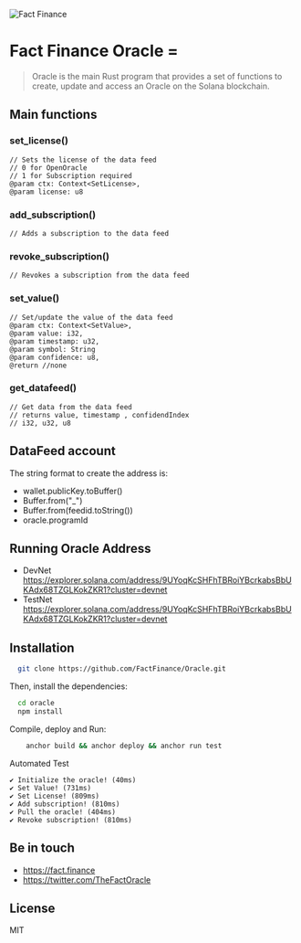 ![Fact Finance](https://fact.finance/_next/static/media/Logo.446023b4.svg)

# Fact Finance Oracle =

> Oracle is the main Rust program that provides a set of functions to create, update and access an Oracle on the Solana blockchain.

## Main functions

### set_license()
    // Sets the license of the data feed
    // 0 for OpenOracle
    // 1 for Subscription required
    @param ctx: Context<SetLicense>, 
    @param license: u8

### add_subscription()
    // Adds a subscription to the data feed
    
### revoke_subscription()
    // Revokes a subscription from the data feed

### set_value()
    // Set/update the value of the data feed
    @param ctx: Context<SetValue>, 
    @param value: i32, 
    @param timestamp: u32, 
    @param symbol: String
    @param confidence: u8,
    @return //none

### get_datafeed()
    // Get data from the data feed
    // returns value, timestamp , confidendIndex
    // i32, u32, u8

## DataFeed account
The string format to create the address is:
  - wallet.publicKey.toBuffer()
  - Buffer.from("_")
  - Buffer.from(feedid.toString())
  - oracle.programId

## Running Oracle Address
  - DevNet https://explorer.solana.com/address/9UYoqKcSHFhTBRoiYBcrkabsBbUKAdx68TZGLKokZKR1?cluster=devnet
  - TestNet https://explorer.solana.com/address/9UYoqKcSHFhTBRoiYBcrkabsBbUKAdx68TZGLKokZKR1?cluster=devnet
    
## Installation

```bash
  git clone https://github.com/FactFinance/Oracle.git
```

Then, install the dependencies:

```bash
  cd oracle
  npm install
```


Compile, deploy and Run:

```bash
    anchor build && anchor deploy && anchor run test
```


Automated Test 
  
    ✔ Initialize the oracle! (40ms)
    ✔ Set Value! (731ms)
    ✔ Set License! (809ms)
    ✔ Add subscription! (810ms)
    ✔ Pull the oracle! (404ms)
    ✔ Revoke subscription! (810ms)


## Be in touch
  - https://fact.finance
  - https://twitter.com/TheFactOracle

## License

MIT
